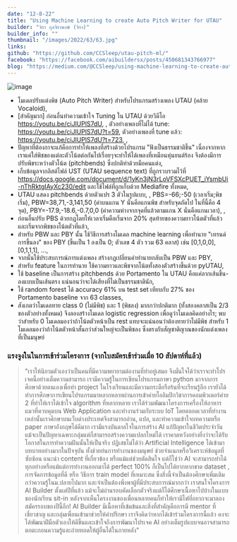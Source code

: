 ```yaml
---
date: "12-8-22"
title: "Using Machine Learning to create Auto Pitch Writer for UTAU"
builder: "จิรา กุลจิราพงษ์ (จิรา)"
builder_info: ""
thumbnail: "/images/2022/63/63.jpg"
links:
github: "https://github.com/CCSleep/utau-pitch-ml/"
facebook: "https://facebook.com/aibuildersx/posts/450681343766977"
blog: "https://medium.com/@CCSleep/using-machine-learning-to-create-auto-pitch-writer-for-utau-eec2d104236a"
---
```


![image](/images/2022/63/63.jpg)

- โมเดลปรับแต่งพิช (Auto Pitch Writer) สำหรับโปรแกรมสร้างเพลง UTAU (คล้าย Vocaloid),
- [สำคัญมาก] ก่อนอื่นทำความเข้าใจ Tuning ใน UTAU ด้วยวิดีโอ https://youtu.be/ciJlUPlS7dU, , ตัวอย่างเพลงที่ไม่ได้ tune: https://youtu.be/ciJlUPlS7dU?t=59, ตัวอย่างเพลงที่ tune แล้ว: https://youtu.be/ciJlUPlS7dU?t=723, ,
- ปัญหาที่ต้องกาจะแก้คือการทำให้เพลงที่สร้างด้วยโปรแกรม "ฟังเป็นธรรมชาติขึ้น" เนื่องจากหากเราแค่ใส่พิชของแต่ละตัวโน้ตต่อกันไปเรื่อยๆจะทำให้ได้เพลงที่เหมือนหุ่นยนต์ร้อง จึงต้องมีการปรับพิชระหว่างตัวโน้ต (pitchbends) ซึ่งปกติทำด้วยมือคนแต่ง,
- เก็บข้อมูลจากลิสต์ไฟล์ UST (UTAU sequence text) ที่ถูกรวบรวมไว้ที่ https://docs.google.com/document/d/1yKn3jN3rLoVFSXcPUET_iYsmbUi-nThRktgIAyXc230/edit และใช้ไฟล์ที่ถูกเก็บด้วย Mediafire ทั้งหมด,
- UTAU แสดง pitchbends ด้วยตัวแปร 3 ตัวในรูปแบบ, , PBS=-66;-50 (เวลาเริ่ม;พิชเริ่ม), PBW=38,71,-3,141,50 (ค่าบนแกน Y นั่นคือแกนพิช สำหรับจุดถัดไป ในที่นี้คือ 4 จุด), PBY=-17.9,-18.6,-0.7,0,0 (ค่าความห่างจากจุดที่แล้วตามแกน X นั่นคือแกนเวลา), ,
- ก่อนอื่นปรับ PBS ด้วยกฎโดยให้เวลาเริ่มคือเริ่มจาก 20% สุดท้ายของความยาวโน้ตตัวที่แล้ว และเริ่มจากพิชของโน้ตตัวที่แล้ว,
- สำหรับ PBW และ PBY นั้น ใช้วิธีการสร้างโมเดล machine learning เพื่อทำนาย "เทรนด์การขึ้นลง" ของ PBY (ขึ้นเป็น 1 ลงเป็น 0; ตัวเลข 4 ตัว รวม 63 คลาส) เช่น [0,1,0,0], [0,1,1,1], ...,
- จากนั้นใช้ประสบการณ์การแต่งเพลง สร้างกฎเปลี่ยนคำทำนายกลับเป็น PBW และ PBY,
- สำหรับ feature ในการทำนาย ใช้ความยาวและพิชจากโน้ตทั้งสองตัวสร้างขึ้นด้วย pyUTAU,
- ใช้ baseline เป็นการสร้าง pitchbends ด้วย Portamento ใน UTAU คือแค่ลากเส้นขึ้น-ลงแบบเป็นเส้นตรง แน่นอนว่าจะได้เสียงที่ไม่เป็นธรรมชาตินัก,
- ใช้ random forest ได้ accuracy 61% บน test set เทียบกับ 27% ของ Portamento baseline จาก 63 classes,
- สังเกตว่าโมเดลทาย class 0 (ไม่มีพิช) และ 1 (พิชลง) มากกว่าปกติมาก (ทั้งสองคลาสเป็น 2/3 ของตัวอย่างทั้งหมด) จึงลองสร้างโมเดล logistic regression เพื่อดูว่าโมเดลคิดอย่างไร; พบว่าสำหรับ 0 โมเดลมองว่าถ้าโน้ตตัวหน้าเป็น rest แทบจะแน่นอนว่าต้องทายว่าไม่มีพิช สำหรับ 1 โมเดลมองว่าถ้าโน้ตตัวหน้าสั้นกว่าส่วนใหญ่จะเป็นพิชลง ซึ่งตรงกับสัญชาติญาณของนักแต่งเพลงที่เป็นมนุษย์

### แรงจูงในในการเข้าร่วมโครงการ (จากใบสมัครเข้าร่วมเมื่อ 10 สัปดาห์ที่แล้ว)

> "เราให้นิยามตัวเองว่าเป็นคนที่มีความพยายามต่องานที่ทำอยู่เสมอ จึงมั่นใจได้ว่าเราจะทำโปรเจคนี้อย่างเต็มความสามารถ เรามีความรู้ในการเขียนโปรแกรมภาษา python มาจากการศึกษาด้วยตนเองเพื่อทำ project ในโรงเรียนและมีความกระตือรือร้นที่จะเรียนรู้อีก เรายังได้ทำการศึกษาการเขียนโปรแกรมมาหลากหลายผ่านการเข้าค่ายโอลิมปิกวิชาการคอมพิวเตอร์ค่าย 2 ที่ทำให้เราได้เข้าใจ algorithm ที่หลากหลาย เราได้ร่วมพัฒนาโครงการเครื่องให้อาหารแมวที่ควบคุมบน Web Application และทำงานร่วมกับระบบ IoT โดยตลอดเวลาที่ทำงานเหล่านั้นเราศึกษาบนเว็บต่างประเทศจึงสามารถอ่าน, แปล, และทำความเข้าใจบทความหรือ paper ภาษาอังกฤษได้ดีมาก เรามีแรงบันดาลใจในการสร้าง AI แก้ปัญหาในชีวิตประจำวัน แม้จะเป็นปัญหาเฉพาะกลุ่มแต่ก็สามารถสร้างความแปลกใหม่ได้ เราคาดหวังอย่างยิ่งว่าจะได้รับโอกาสในการทำความฝันนั้นให้เป็นจริง  ปฏิเสธไม่ได้ว่า Artificial Intelligence ได้เข้ามาบทบาทอย่างมากในปัจจุบัน ทั้งช่วยย่นการทำงานของมนุษย์ ช่วยจำแนกหรือวิเคราะห์ข้อมูลที่ซับซ้อน แนะนำ content ที่เกี่ยวข้อง หรือแม้แต่ช่วยตัดสินใจ แต่ก็ใช่ว่า AI จะสามารถทำได้ทุกอย่างหรือแม้แต่การทำงานออกมาได้ perfect 100% ก็เป็นไปได้ยากหากขาด dataset , การจัดการข้อมูลที่ดี หรือ วิธีการ train model ที่เหมาะสม ซึ่งสิ่งนี้จำเป็นต้องศึกษาเพิ่มเติมกว่าความรู้ในม.ปลายไปมาก และจำเป็นต้องพึ่งพาผู้ที่มีประสบการณ์มากกว่า  เราสนใจโครงการ AI Builder ตั้งแต่ปีที่แล้ว แม้จะไม่ผ่านรอบคัดเลือกตัวจริงแต่ก็ได้ศึกษาเนื้อหาไปบ้างในแบบของนักเรียน sit-in หลังจากเห็นโครงงานของเพื่อนหลายคนก็ทำให้เรามีไฟที่อยากจะมาลองสมัครรอบของปีนี้อีก! AI Builder มีเนื้อหาที่เข้มข้นและสิ่งที่สำคัญคือการมี mentor ที่เชี่ยวชาญ และกลุ่มเพื่อนเข้ามาช่วยให้คำปรึกษา เราจึงคิดว่าหากได้เข้าร่วมโครงการนี้แล้ว คงจะได้พัฒนาฝีมือตัวเองให้ดีขึ้นและเข้าใจถึงการพัฒนาโปรเจค AI อย่างเต็มรูปแบบจนอาจสามารถตกตะกอนความรู้และถ่ายทอดให้ผู้อื่นได้ในภายหลัง"